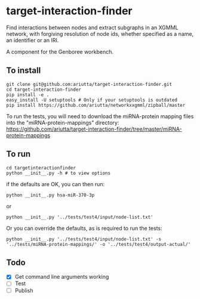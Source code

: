 # target-interaction-finder
Find interactions between nodes and extract subgraphs in an XGMML network, with forgiving resolution of node ids, whether specified as a name, an identifier or an IRI.

A component for the Genboree workbench.

## To install

```
git clone git@github.com:ariutta/target-interaction-finder.git
cd target-interaction-finder
pip install -e .
easy_install -U setuptools # Only if your setuptools is outdated
pip install https://github.com/ariutta/networkxxgmml/zipball/master
```

To run the tests, you will need to download the miRNA-protein mapping files into the "miRNA-protein-mappings" directory: https://github.com/ariutta/target-interaction-finder/tree/master/miRNA-protein-mappings

## To run

```
cd targetinteractionfinder
python __init__.py -h # to view options
```

if the defaults are OK, you can then run:

```
python __init__.py hsa-miR-370-3p
```

or

```
python __init__.py '../tests/test4/input/node-list.txt'
```

Or you can override the defaults, as is required to run the tests:

```
python __init__.py '../tests/test4/input/node-list.txt' -s '../tests/miRNA-protein-mappings/' -o '../tests/test4/output-actual/'
```

## Todo
* [x] Get command line arguments working
* [ ] Test
* [ ] Publish
